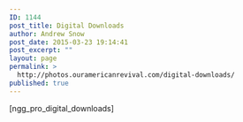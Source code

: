 ```yaml
---
ID: 1144
post_title: Digital Downloads
author: Andrew Snow
post_date: 2015-03-23 19:14:41
post_excerpt: ""
layout: page
permalink: >
  http://photos.ouramericanrevival.com/digital-downloads/
published: true
---
```

[ngg_pro_digital_downloads]